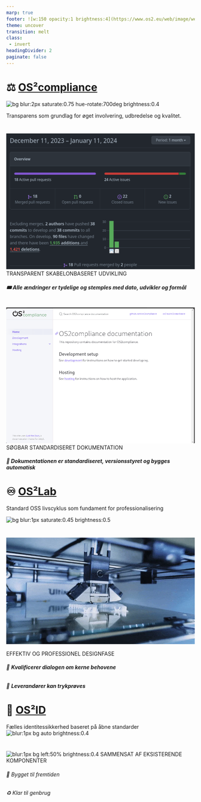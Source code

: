 ```yaml
---
marp: true
footer: ![w:150 opacity:1 brightness:4](https://www.os2.eu/web/image/website/1/logo/OS2%20%E2%80%93%20Offentligt%20digitaliseringsf%C3%A6llesskab?unique=8a4ead6)
theme: uncover
transition: melt
class:
 - invert
headingDivider: 2 
paginate: false
---
```



# ⚖️ [OS²compliance](https://github.com/OS2compliance/)
![bg blur:2px saturate:0.75 hue-rotate:700deg brightness:0.4](https://images.pexels.com/photos/4779729/pexels-photo-4779729.jpeg?auto=compress&cs=tinysrgb&w=1260&h=750&dpr=1)

Transparens som grundlag for øget involvering, udbredelse og kvalitet.
<!-- transition: cube -->


#
<!-- header: "⚖️ [OS²compliance](https://github.com/OS2compliance/)" -->
![bg left:56% 100% opacity:0.7 brightness:0.88](../img/compliance_insight.png)
TRANSPARENT SKABELONBASERET UDVIKLING
###### **🎟️ Alle ændringer er tydelige og stemples med dato, udvikler og formål**

#
![bg left:55% 100% opacity:0.78](../img/ComplianceDocs.gif)
SØGBAR STANDARDISERET DOKUMENTATION
###### **📖 Dokumentationen er standardiseret, versionsstyret og bygges automatisk**
<!-- Leverandørerne tager godt imod når vi stiller krav om standardisering og modernisering -->

# ♾️ [OS²Lab](https://github.com/OS2lab)
Standard OSS livscyklus som fundament for professionalisering
<!-- _header: "" -->
![bg blur:1px saturate:0.45 brightness:0.5](https://images.pexels.com/photos/19124461/pexels-photo-19124461/free-photo-of-folk-kreativ-industri-kaeledyr.jpeg)


#

<!-- _header: "♾️ [OS2Lab](https://github.com/OS2lab)" -->
![bg left:50% brightness:0.75](../img/3D-Printer.webp)

EFFEKTIV OG
PROFESSIONEL
DESIGNFASE


###### 🔬 **Kvalificerer dialogen om kerne behovene**
###### 🩻 **Leverandører kan trykprøves**


# 🪪 [OS²ID](https://github.com/OS2lab/OS2ID)
<!-- _header: "" -->
Fælles identitessikkerhed baseret på åbne standarder
![blur:1px bg auto brightness:0.4](https://images.unsplash.com/photo-1585079374502-415f8516dcc3)


# 
<!-- _header: "🪪 [OS²ID](https://github.com/OS2lab/OS2ID)" -->
![blur:1px bg left:50% brightness:0.4](https://images.unsplash.com/photo-1585079374502-415f8516dcc3)
SAMMENSAT AF EKSISTERENDE KOMPONENTER

###### 🔮 Bygget til fremtiden
###### ♻️ Klar til genbrug
<!--
###### 🎁 **Et NIS2 understøttende bidrag fra OS²** 
Bygger på standard teknologier (JWT OpenIDconnect) og

(Upstream first) - Baseret på upstream komponenten Authentik = delegeret vedligehold

Klar til genbrug (Open by default, Open Standards)
kan anvendes i andre os2produkter som authentication/authorization komponent istedet for at alle produkter laver sin egen integration til f.eks FK. og senere statens IT?

###### 🕋 Afgrænset kerne (Minimum viable Product) Kun basal login flow understøttes i PoC
 - Hvor langt kan man komme på 14 (arbejds)dage 100 timer - deraf 30 til at lave dokumentations arbejde på KOMBIT delen. KOMBIT er tung og svært at tilegne sig, så vi investerer i en mere simpel dokumentation til leverandørerne.


-->